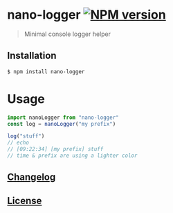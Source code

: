 # nano-logger [![NPM version](http://img.shields.io/npm/v/nano-logger.svg?style=flat)](https://www.npmjs.org/package/nano-logger)

> Minimal console logger helper

## Installation

```console
$ npm install nano-logger
```

# Usage

```js
import nanoLogger from "nano-logger"
const log = nanoLogger("my prefix")

log("stuff")
// echo
// [09:22:34] [my prefix] stuff
// time & prefix are using a lighter color
```

## [Changelog](CHANGELOG.md)

## [License](LICENSE)
